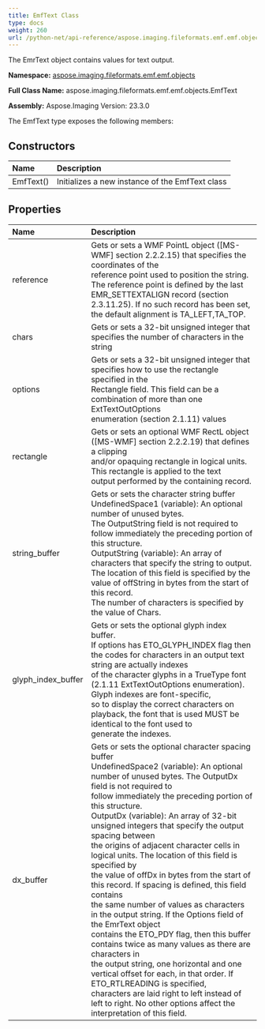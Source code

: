 ```yaml
---
title: EmfText Class
type: docs
weight: 260
url: /python-net/api-reference/aspose.imaging.fileformats.emf.emf.objects/emftext/
---
```


The EmrText object contains values for text output.

**Namespace:** [aspose.imaging.fileformats.emf.emf.objects](/imaging/python-net/api-reference/aspose.imaging.fileformats.emf.emf.objects/)

**Full Class Name:** aspose.imaging.fileformats.emf.emf.objects.EmfText

**Assembly:**  Aspose.Imaging Version: 23.3.0

The EmfText type exposes the following members:
## **Constructors**
|**Name**|**Description**|
| :- | :- |
|EmfText()|Initializes a new instance of the EmfText class|
## **Properties**
|**Name**|**Description**|
| :- | :- |
|reference|Gets or sets a WMF PointL object ([MS-WMF] section 2.2.2.15) that specifies the coordinates of the <br/>            reference point used to position the string. The reference point is defined by the last <br/>            EMR_SETTEXTALIGN record (section 2.3.11.25). If no such record has been set, <br/>            the default alignment is TA_LEFT,TA_TOP.|
|chars|Gets or sets a 32-bit unsigned integer that specifies the number of characters in the string|
|options|Gets or sets a 32-bit unsigned integer that specifies how to use the rectangle specified in the <br/>            Rectangle field. This field can be a combination of more than one ExtTextOutOptions <br/>            enumeration (section 2.1.11) values|
|rectangle|Gets or sets an optional WMF RectL object ([MS-WMF] section 2.2.2.19) that defines a clipping <br/>            and/or opaquing rectangle in logical units. This rectangle is applied to the text <br/>            output performed by the containing record.|
|string_buffer|Gets or sets the character string buffer<br/>            UndefinedSpace1 (variable): An optional number of unused bytes. <br/>            The OutputString field is not required to follow immediately the preceding portion of this structure.<br/>            OutputString (variable): An array of characters that specify the string to output. <br/>            The location of this field is specified by the value of offString in bytes from the start of this record. <br/>            The number of characters is specified by the value of Chars.|
|glyph_index_buffer|Gets or sets the optional glyph index buffer.<br/>            If options has ETO_GLYPH_INDEX flag then the codes for characters in an output text string are actually indexes<br/>            of the character glyphs in a TrueType font (2.1.11 ExtTextOutOptions enumeration). Glyph indexes are font-specific,<br/>            so to display the correct characters on playback, the font that is used MUST be identical to the font used to<br/>            generate the indexes.|
|dx_buffer|Gets or sets the optional character spacing buffer<br/>            UndefinedSpace2 (variable): An optional number of unused bytes. The OutputDx field is not required to <br/>            follow immediately the preceding portion of this structure.<br/>            OutputDx (variable): An array of 32-bit unsigned integers that specify the output spacing between <br/>            the origins of adjacent character cells in logical units. The location of this field is specified by <br/>            the value of offDx in bytes from the start of this record. If spacing is defined, this field contains <br/>            the same number of values as characters in the output string. If the Options field of the EmrText object <br/>            contains the ETO_PDY flag, then this buffer contains twice as many values as there are characters in <br/>            the output string, one horizontal and one vertical offset for each, in that order. If ETO_RTLREADING is specified, <br/>            characters are laid right to left instead of left to right. No other options affect the interpretation of this field.|
